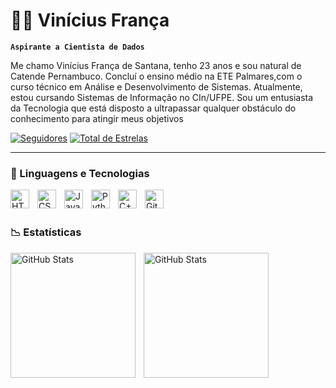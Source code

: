 # 👨‍💻 Vinícius França

**`Aspirante a Cientista de Dados`**

Me chamo Vinícius França de Santana, tenho 23 anos e sou natural de Catende Pernambuco. Concluí o ensino médio na ETE Palmares,com o curso técnico em Análise e Desenvolvimento de Sistemas. Atualmente, estou cursando Sistemas de Informação no CIn/UFPE. Sou um entusiasta da Tecnologia que está disposto a ultrapassar qualquer obstáculo do conhecimento para atingir meus objetivos

<p>
      <a href="https://github.com/VFSVINI?tab=followers">
         <img alt="Seguidores" title="Me Siga no Github" src="https://custom-icon-badges.demolab.com/github/followers/VFSVINI?color=236ad3&labelColor=1155ba&style=for-the-badge&logo=github&label=SEGUIDORES&logoColor=white"/></a>
      <a href="https://github.com/VFSVINI?tab=repositories&sort=stargazers">
         <img alt="Total de Estrelas" title="Total de Estrelas no Github" src="https://custom-icon-badges.demolab.com/github/stars/VFSVINI?color=55960c&style=for-the-badge&labelColor=488207&logo=star&label=estrelas"/></a>
   </p>

   ---

   ### 🤖 Linguagens e Tecnologias

       

<img 
    align="left" 
    alt="HTML"
    title="HTML" 
    width="30px" 
    style="padding-right: 10px;" 
    src="https://cdn.jsdelivr.net/gh/devicons/devicon@latest/icons/html5/html5-original.svg" 
/>

<img 
    align="left" 
    alt="CSS" 
    title="CSS"
    width="30px" 
    style="padding-right: 10px;" 
    src="https://cdn.jsdelivr.net/gh/devicons/devicon@latest/icons/css3/css3-original.svg"
/>

<img 
    align="left" 
    alt="JavaScript" 
    title="JavaScript"
    width="30px" 
    style="padding-right: 10px;" 
    src="https://cdn.jsdelivr.net/gh/devicons/devicon@latest/icons/javascript/javascript-original.svg" 
/>

<img 
    align="left" 
    alt="Python" 
    title="Python"
    width="30px" 
    style="padding-right: 10px;" 
    src="https://cdn.jsdelivr.net/gh/devicons/devicon@latest/icons/python/python-original.svg" 
/>

<img 
    align="left" 
    alt="C++" 
    title="C++"
    width="30px" 
    style="padding-right: 10px;" 
    src="https://cdn.jsdelivr.net/gh/devicons/devicon@latest/icons/cplusplus/cplusplus-original.svg"          
/>

<img 
    align="left" 
    alt="Git" 
    title="Git"
    width="30px" 
    style="padding-right: 10px;" 
    src="https://cdn.jsdelivr.net/gh/devicons/devicon@latest/icons/git/git-original.svg" 
/>

<br/>
<br/>

### 📉 Estatísticas

<p>
  <img 
    align="left" 
    alt="GitHub Stats" 
    height="200" 
    style="padding-right: 10px;" 
    src="https://github-readme-stats.vercel.app/api?username=VFSVINI&show_icons=true&theme=tokyonight&include_all_commits=true&locale=pt-br" 
  />

<img 
      align="left" 
      alt="GitHub Stats" 
      height="200" 
      Style="padding-right: 10px;"
      src="https://github-readme-stats.vercel.app/api/top-langs/?username=VFSVINI&theme=tokyonight&layout=compact&custom_title=Tecnologias&langs_count=7" 
  />

</p>


                      
    
             


   
